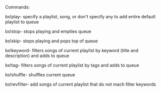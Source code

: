 Commands:

bs!play- specify a playlist, song, or don't specify any to add entire default playlist to queue

bs!stop- stops playing and empties queue

bs!skip- stops playing and pops top of queue

bs!keyword- filters songs of current playlist by keyword (title and description) and adds to queue

bs!tag- filters songs of current playlist by tags and adds to queue

bs!shuffle- shuffles current queue

bs!revfilter- add songs of current playlist that do not mach filter keywords